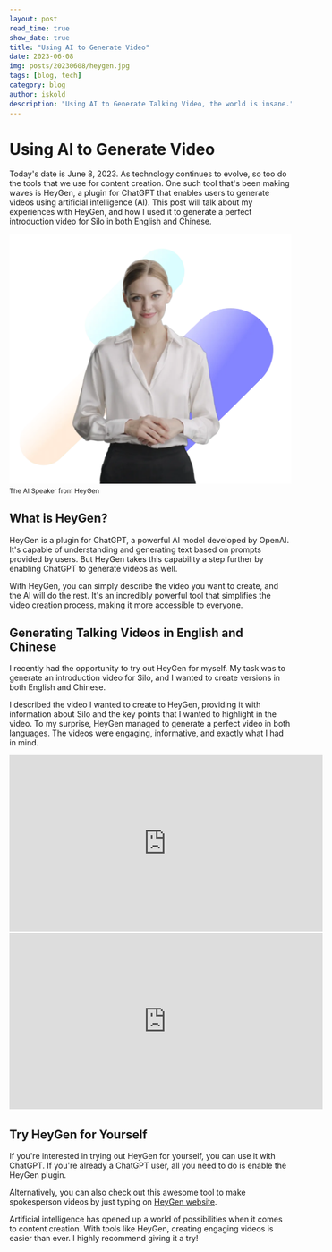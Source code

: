 ```yaml
---
layout: post
read_time: true
show_date: true
title: "Using AI to Generate Video"
date: 2023-06-08
img: posts/20230608/heygen.jpg
tags: [blog, tech]
category: blog
author: iskold
description: "Using AI to Generate Talking Video, the world is insane."
---
```


# Using AI to Generate Video

Today's date is June 8, 2023. As technology continues to evolve, so too do the tools that we use for content creation. One such tool that's been making waves is HeyGen, a plugin for ChatGPT that enables users to generate videos using artificial intelligence (AI). This post will talk about my experiences with HeyGen, and how I used it to generate a perfect introduction video for Silo in both English and Chinese.

<img src="./assets/img/posts/20230608/heygen.webp" alt="The AI Speaker from HeyGen"/><small>The AI Speaker from HeyGen</small>

## What is HeyGen?

HeyGen is a plugin for ChatGPT, a powerful AI model developed by OpenAI. It's capable of understanding and generating text based on prompts provided by users. But HeyGen takes this capability a step further by enabling ChatGPT to generate videos as well.

With HeyGen, you can simply describe the video you want to create, and the AI will do the rest. It's an incredibly powerful tool that simplifies the video creation process, making it more accessible to everyone.

## Generating Talking Videos in English and Chinese

I recently had the opportunity to try out HeyGen for myself. My task was to generate an introduction video for Silo, and I wanted to create versions in both English and Chinese.

I described the video I wanted to create to HeyGen, providing it with information about Silo and the key points that I wanted to highlight in the video. To my surprise, HeyGen managed to generate a perfect video in both languages. The videos were engaging, informative, and exactly what I had in mind.

<iframe width="560" height="315" src="https://www.youtube.com/embed/-_k7HBeAkmc?controls=0" title="YouTube video player" frameborder="0" allow="accelerometer; autoplay; clipboard-write; encrypted-media; gyroscope; picture-in-picture; web-share" allowfullscreen></iframe>


<iframe width="560" height="315" src="https://www.youtube.com/embed/xupfVSjGHqw?controls=0" title="YouTube video player" frameborder="0" allow="accelerometer; autoplay; clipboard-write; encrypted-media; gyroscope; picture-in-picture; web-share" allowfullscreen></iframe>

## Try HeyGen for Yourself

If you're interested in trying out HeyGen for yourself, you can use it with ChatGPT. If you're already a ChatGPT user, all you need to do is enable the HeyGen plugin.

Alternatively, you can also check out this awesome tool to make spokesperson videos by just typing on [HeyGen website](https://app.heygen.com/guest/templates?cid=209f7233).



Artificial intelligence has opened up a world of possibilities when it comes to content creation. With tools like HeyGen, creating engaging videos is easier than ever. I highly recommend giving it a try!


